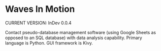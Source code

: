 # Waves In Motion

CURRENT VERSION: InDev 0.0.4

Contact pseudo-database management software (using Google Sheets as opposed to an SQL database) with data analysis capability.  Primary language is Python.  GUI framework is Kivy.
